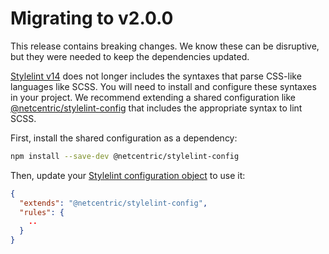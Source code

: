 # Migrating to v2.0.0

This release contains breaking changes. We know these can be disruptive, but they were needed to keep the dependencies updated.

[Stylelint v14](https://stylelint.io/migration-guide/to-14/) does not longer includes the syntaxes that parse CSS-like languages like SCSS. You will need to install and configure these syntaxes in your project. We recommend extending a shared configuration like [@netcentric/stylelint-config](https://github.com/Netcentric/stylelint-config) that includes the appropriate syntax to lint SCSS.

First, install the shared configuration as a dependency:
```bash
npm install --save-dev @netcentric/stylelint-config
```

Then, update your [Stylelint configuration object](https://stylelint.io/user-guide/configure/) to use it:
```json
{
  "extends": "@netcentric/stylelint-config",
  "rules": {
    ..
  }
}
```